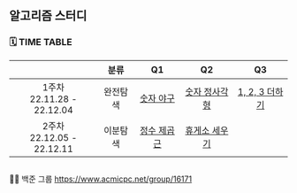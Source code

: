 ## 알고리즘 스터디

### 🗓 TIME TABLE
||분류|Q1|Q2|Q3|
|:---:|:---:|:---:|:---:|:---:|
|1주차 <br> 22.11.28 - 22.12.04|완전탐색|[숫자 야구](https://www.acmicpc.net/problem/2503)|[숫자 정사각형](https://www.acmicpc.net/problem/1051)|[1, 2, 3 더하기](https://www.acmicpc.net/problem/9095)|
|2주차 <br> 22.12.05 - 22.12.11|이분탐색|[정수 제곱근](https://www.acmicpc.net/problem/2417)|[휴게소 세우기](https://www.acmicpc.net/problem/1477)|[]()|
##
👭🏻 백준 그룹 https://www.acmicpc.net/group/16171
